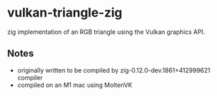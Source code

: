 # vulkan-triangle-zig
zig implementation of an RGB triangle using the Vulkan graphics API.

## Notes
- originally written to be compiled by zig-0.12.0-dev.1861+412999621 compiler
- compiled on an M1 mac using MoltenVK
